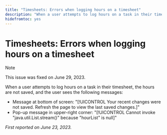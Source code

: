 ```yaml
---
title: "Timesheets: Errors when logging hours on a timesheet"
description: "When a user attempts to log hours on a task in their timesheet, the hours are not saved, and the user sees error messages."
hidefromtoc: yes
---
```


# Timesheets: Errors when logging hours on a timesheet

>[!NOTE]
>
>This issue was fixed on June 29, 2023.

When a user attempts to log hours on a task in their timesheet, the hours are not saved, and the user sees the following messages:

* Message at bottom of screen: "[!UICONTROL Your recent changes were not saved. Refresh the page to view the last saved changes.]"
* Pop-up message in upper-right corner: "[!UICONTROL Cannot invoke "java.util.List.stream()" because "hourList" is null]"

_First reported on June 23, 2023._

